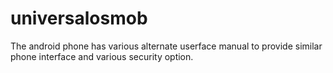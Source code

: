 # universalosmob
The android phone has various alternate userface manual to provide similar phone interface and various security option.
